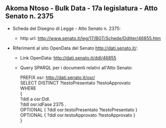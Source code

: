## Akoma Ntoso - Bulk Data - 17a legislatura - Atto Senato n. 2375 ##

* Scheda del Disegno di Legge - Atto Senato n. 2375:
	* http url: http://www.senato.it/leg/17/BGT/Schede/Ddliter/46855.htm

* Riferimenti al sito OpenData del Senato http://dati.senato.it/:
	* Link OpenData: http://dati.senato.it/ddl/46855
	* Query SPARQL per i documenti relativi all'Atto Senato:

        PREFIX osr: <http://dati.senato.it/osr/>  
		SELECT DISTINCT ?testoPresentato ?testoApprovato  
		WHERE  
		{  
		    ?ddl a osr:Ddl.  
		    ?ddl osr:idFase 2375 .  
		    OPTIONAL { ?ddl osr:testoPresentato ?testoPresentato }  
		    OPTIONAL { ?ddl osr:testoApprovato ?testoApprovato }  
		}
		